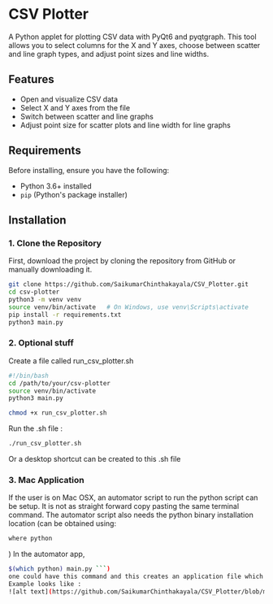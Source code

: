 # CSV Plotter

A Python applet for plotting CSV data with PyQt6 and pyqtgraph. This tool allows you to select columns for the X and Y axes, choose between scatter and line graph types, and adjust point sizes and line widths.

## Features
- Open and visualize CSV data
- Select X and Y axes from the file
- Switch between scatter and line graphs
- Adjust point size for scatter plots and line width for line graphs

## Requirements
Before installing, ensure you have the following:
- Python 3.6+ installed
- `pip` (Python's package installer)

## Installation

### 1. Clone the Repository
First, download the project by cloning the repository from GitHub or manually downloading it.

```bash
git clone https://github.com/SaikumarChinthakayala/CSV_Plotter.git
cd csv-plotter
python3 -m venv venv
source venv/bin/activate   # On Windows, use venv\Scripts\activate
pip install -r requirements.txt
python3 main.py
```

### 2. Optional stuff
Create a file called run_csv_plotter.sh

```bash
#!/bin/bash
cd /path/to/your/csv-plotter
source venv/bin/activate
python3 main.py
```

```bash
chmod +x run_csv_plotter.sh
```

Run the .sh file :

```bash
./run_csv_plotter.sh
```

Or a desktop shortcut can be created to this .sh file
### 3. Mac Application
If the user is on Mac OSX, an automator script to run the python script can be setup. 
It is not as straight forward copy pasting the same terminal command. The automator script also needs the python binary installation
location (can be obtained using:
```bash
where python
```
)
In the automator app, 
```bash
$(which python) main.py ```)
one could have this command and this creates an application file which can be placed on the dock with a fancy icon of your choice
Example looks like :
![alt text](https://github.com/SaikumarChinthakayala/CSV_Plotter/blob/master/examples/ex1.png)
